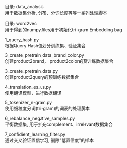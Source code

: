 
目录: data_analysis   
用于数据集分析, 分布、分词长度等等一系列处理脚本  
  
目录: word2vec  
用于得到的numpy.files用于初始化tri-gram Embedding bag  
  
1_query_hash.py  
根据Query Hash值划分训练集、验证集合  
  
3_create_pretrain_data_brand_color.py  
创建product2brand， product2color的预训练数据集合  
  
3_create_pretrain_data.py  
创建product2query的预训练数据集合  
  
4_translation_es_us.py  
使用翻译模型，进行数据翻译   
  
5_tokenizer_n-gram.py  
使用细粒度分词(tri-gram)的词表的处理脚本   
  
6_rebalance_negative_samples.py  
平衡数据集, 用于扩充complement、irrelevant数据集合   
  
7_confidient_learning_filter.py  
通过交叉验证置信学习, 删除"低置信度"的样本   